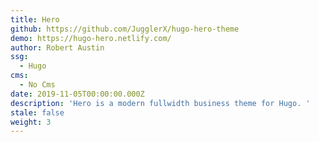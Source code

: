 ```yaml
---
title: Hero
github: https://github.com/JugglerX/hugo-hero-theme
demo: https://hugo-hero.netlify.com/
author: Robert Austin
ssg:
  - Hugo
cms:
  - No Cms
date: 2019-11-05T00:00:00.000Z
description: 'Hero is a modern fullwidth business theme for Hugo. '
stale: false
weight: 3
---
```

